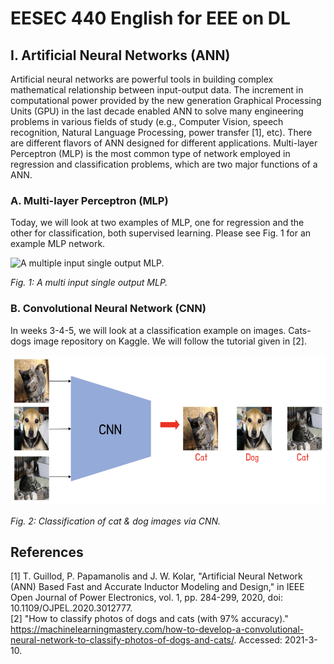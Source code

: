 # EESEC 440 English for EEE on DL
## I. Artificial Neural Networks (ANN)
Artificial neural networks are powerful tools in building complex mathematical relationship between input-output data. The increment in computational power provided by the new generation Graphical Processing Units (GPU) in the last decade enabled ANN to solve many engineering problems in various fields of study (e.g., Computer Vision, speech recognition, Natural Language Processing, power transfer [1], etc). There are different flavors of ANN designed for different applications. Multi-layer Perceptron (MLP) is the most common type of network employed in regression and classification problems, which are two major functions of a ANN.
### A. Multi-layer Perceptron (MLP)
Today, we will look at two examples of MLP, one for regression and the other for classification, both supervised learning. Please see Fig. 1 for an example MLP network.

<img src="https://www.researchgate.net/profile/Mohamed-Zahran-16/publication/303875065/figure/fig4/AS:371118507610123@1465492955561/A-hypothetical-example-of-Multilayer-Perceptron-Network.png" alt="A multiple input single output MLP." height="240"/>

*Fig. 1: A multi input single output MLP.*

### B. Convolutional Neural Network (CNN)
In weeks 3-4-5, we will look at a classification example on images. Cats-dogs image repository on Kaggle. We will follow the tutorial given in [2].

<img src="figure/cats_dogs_cnn.png" alt="Cats and dogs classification via CNN." height="240"/>

*Fig. 2: Classification of cat & dog images via CNN.*

## References
[1] T. Guillod, P. Papamanolis and J. W. Kolar, "Artificial Neural Network (ANN) Based Fast and Accurate Inductor Modeling and Design," in IEEE Open Journal of Power Electronics, vol. 1, pp. 284-299, 2020, doi: 10.1109/OJPEL.2020.3012777.</br>
[2] "How to classify photos of dogs and cats (with 97% accuracy)." https://machinelearningmastery.com/how-to-develop-a-convolutional-neural-network-to-classify-photos-of-dogs-and-cats/. Accessed: 2021-3-10.</br>